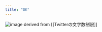 ```yaml
---
title: "OK"
---
```


![image](https://gyazo.com/14c0352f04695da5654f4e3bdc35d896/thumb/1000)
derived from [[Twitterの文字数制限]]
